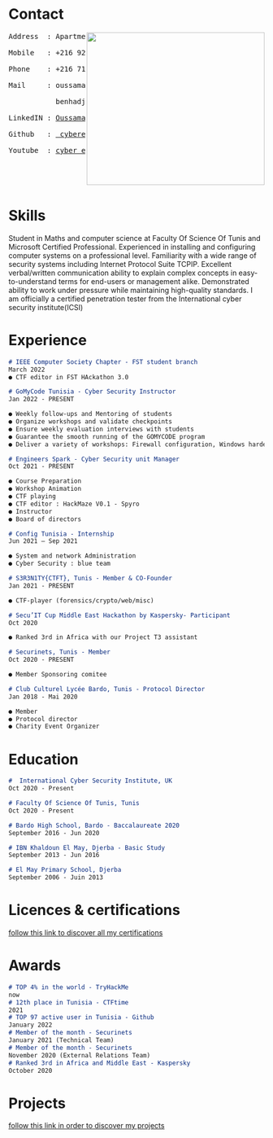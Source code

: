 # Contact
<img align="right" width="350" height="300" src="https://user-images.githubusercontent.com/63789665/173068379-8f431c66-b611-465a-a914-c4f2b7832d74.png">
<p style="color:white;">
<pre>Address  : Apartment 403, Ennour 2; Bardo 2000. Tunis. <br>
Mobile   : +216 92 227 393 <br>
Phone    : +216 71 517 146 <br>
Mail     : oussama.benhadjdahman@etudiant-fst.utm.tn <br>
           benhadjdahmano@gmail.com <br>
LinkedIN : <a href ="https://www.linkedin.com/in/oussama-ben-hadj-dahman-0547a61b3/">Oussama Ben Hadj Dahman</a> <br>
Github   : <a href= "https://github.com/cybereagle2001"> cybereagle2001</a><br>
Youtube  : <a href= "https://www.youtube.com/channel/UCA6gy7GEYRi4yFNwkGbjezg">cyber eagle2001</a> <br> </pre></p>
<br>
<br>

# Skills

Student in Maths and computer science at Faculty Of Science Of
Tunis and Microsoft Certified Professional. Experienced in installing
and configuring computer systems on a professional level.
Familiarity with a wide range of security systems including Internet
Protocol Suite TCPIP. Excellent verbal/written communication ability
to explain complex concepts in easy-to-understand terms for end-users or 
management alike. Demonstrated ability to work under
pressure while maintaining high-quality standards. I am officially a
certified penetration tester from the International cyber security
institute(ICSI)

# Experience
```markdown
# IEEE Computer Society Chapter - FST student branch 
March 2022
● CTF editor in FST HAckathon 3.0

# GoMyCode Tunisia - Cyber Security Instructor 
Jan 2022 - PRESENT

● Weekly follow-ups and Mentoring of students
● Organize workshops and validate checkpoints
● Ensure weekly evaluation interviews with students
● Guarantee the smooth running of the GOMYCODE program
● Deliver a variety of workshops: Firewall configuration, Windows hardening, Pentesting labs

# Engineers Spark - Cyber Security unit Manager
Oct 2021 - PRESENT

● Course Preparation
● Workshop Animation
● CTF playing
● CTF editor : HackMaze V0.1 - Spyro
● Instructor
● Board of directors

# Config Tunisia - Internship
Jun 2021 – Sep 2021

● System and network Administration
● Cyber Security : blue team

# S3R3N1TY{CTFT}, Tunis - Member & CO-Founder
Jan 2021 - PRESENT

● CTF-player (forensics/crypto/web/misc)

# Secu’IT Cup Middle East Hackathon by Kaspersky- Participant
Oct 2020

● Ranked 3rd in Africa with our Project T3 assistant

# Securinets, Tunis - Member
Oct 2020 - PRESENT

● Member Sponsoring comitee

# Club Culturel Lycée Bardo, Tunis - Protocol Director
Jan 2018 - Mai 2020

● Member
● Protocol director
● Charity Event Organizer

```
# Education
```markdown
#  International Cyber Security Institute, UK
Oct 2020 - Present

# Faculty Of Science Of Tunis, Tunis
Oct 2020 - Present

# Bardo High School, Bardo - Baccalaureate 2020
September 2016 - Jun 2020

# IBN Khaldoun El May, Djerba - Basic Study
September 2013 - Jun 2016

# El May Primary School, Djerba
September 2006 - Juin 2013
```
# Licences & certifications

[follow this link to discover all my certifications](https://cybereagle2001.github.io/Licences-certifications/)

# Awards
```markdown
# TOP 4% in the world - TryHackMe
now
# 12th place in Tunisia - CTFtime
2021 
# TOP 97 active user in Tunisia - Github
January 2022
# Member of the month - Securinets
January 2021 (Technical Team)
# Member of the month - Securinets
November 2020 (External Relations Team)
# Ranked 3rd in Africa and Middle East - Kaspersky
October 2020
``` 
# Projects
[follow this link in order to discover my projects](https://cybereagle2001.github.io/Projects/)



